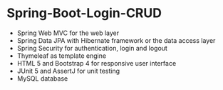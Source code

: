 # Spring-Boot-Login-CRUD

- Spring Web MVC for the web layer
- Spring Data JPA with Hibernate framework or the data access layer
- Spring Security for authentication, login and logout
- Thymeleaf as template engine
- HTML 5 and Bootstrap 4 for responsive user interface
- JUnit 5 and AssertJ for unit testing
- MySQL database
